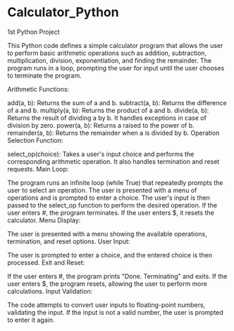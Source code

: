 # Calculator_Python
1st Python Project

This Python code defines a simple calculator program that allows the user to perform basic arithmetic operations such as addition, subtraction, multiplication, division, exponentiation, and finding the remainder. The program runs in a loop, prompting the user for input until the user chooses to terminate the program.

Arithmetic Functions:

add(a, b): Returns the sum of a and b.
subtract(a, b): Returns the difference of a and b.
multiply(a, b): Returns the product of a and b.
divide(a, b): Returns the result of dividing a by b. It handles exceptions in case of division by zero.
power(a, b): Returns a raised to the power of b.
remainder(a, b): Returns the remainder when a is divided by b.
Operation Selection Function:

select_op(choice): Takes a user's input choice and performs the corresponding arithmetic operation. It also handles termination and reset requests.
Main Loop:

The program runs an infinite loop (while True) that repeatedly prompts the user to select an operation.
The user is presented with a menu of operations and is prompted to enter a choice.
The user's input is then passed to the select_op function to perform the desired operation.
If the user enters #, the program terminates. If the user enters $, it resets the calculator.
Menu Display:

The user is presented with a menu showing the available operations, termination, and reset options.
User Input:

The user is prompted to enter a choice, and the entered choice is then processed.
Exit and Reset:

If the user enters #, the program prints "Done. Terminating" and exits.
If the user enters $, the program resets, allowing the user to perform more calculations.
Input Validation:

The code attempts to convert user inputs to floating-point numbers, validating the input. If the input is not a valid number, the user is prompted to enter it again.
